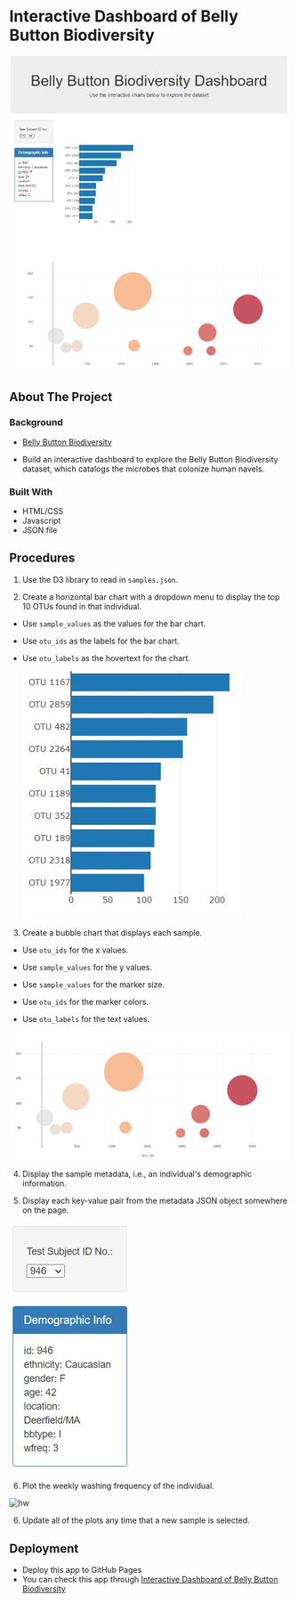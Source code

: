 
# Interactive Dashboard of Belly Button Biodiversity

<img src = "images/dashboard.JPG" >

## About The Project

### Background

* [Belly Button Biodiversity](http://robdunnlab.com/projects/belly-button-biodiversity/)

* Build an interactive dashboard to explore the Belly Button Biodiversity dataset, which catalogs the microbes that colonize human navels.

### Built With

* HTML/CSS
* Javascript
* JSON file

## Procedures

1. Use the D3 library to read in `samples.json`.

2. Create a horizontal bar chart with a dropdown menu to display the top 10 OTUs found in that individual.

* Use `sample_values` as the values for the bar chart.

* Use `otu_ids` as the labels for the bar chart.

* Use `otu_labels` as the hovertext for the chart.

  ![bar Chart](Images/hw01.JPG)

3. Create a bubble chart that displays each sample.

* Use `otu_ids` for the x values.

* Use `sample_values` for the y values.

* Use `sample_values` for the marker size.

* Use `otu_ids` for the marker colors.

* Use `otu_labels` for the text values.

![Bubble Chart](Images/bubble_chart.JPG)

4. Display the sample metadata, i.e., an individual's demographic information.

5. Display each key-value pair from the metadata JSON object somewhere on the page.

![hw](Images/hw03.JPG)

6. Plot the weekly washing frequency of the individual.

![hw](Images/hw02.png)

6. Update all of the plots any time that a new sample is selected.


## Deployment

* Deploy this app to GitHub Pages
* You can check this app through [Interactive Dashboard of Belly Button Biodiversity](https://braden77.github.io/Plotly-Challenge/)


